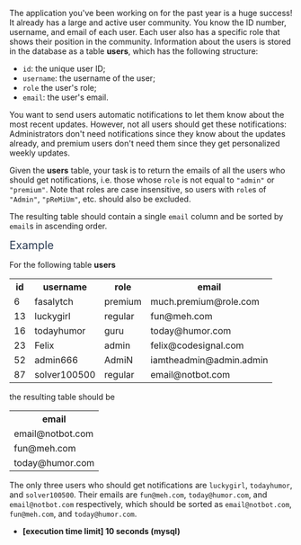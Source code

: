 <p>The application you've been working on for the past year is a huge success! It already has a large and active user community. You know the ID number, username, and email of each user. Each user also has a specific role that shows their position in the community. Information about the users is stored in the database as a table <strong>users</strong>, which has the following structure:</p>
<ul>
<li><code>id</code>: the unique user ID;</li>
<li><code>username</code>: the username of the user;</li>
<li><code>role</code> the user's role;</li>
<li><code>email</code>: the user's email.</li>
</ul>
<p>You want to send users automatic notifications to let them know about the most recent updates. However, not all users should get these notifications: Administrators don't need notifications since they know about the updates already, and premium users don't need them since they get personalized weekly updates.</p>
<p>Given the <strong>users</strong> table, your task is to return the emails of all the users who should get notifications, i.e. those whose <code>role</code> is not equal to <code>"admin"</code> or <code>"premium"</code>. Note that roles are case insensitive, so users with <code>role</code>s of <code>"Admin"</code>, <code>"pReMiUm"</code>, etc. should also be excluded.</p>
<p>The resulting table should contain a single <code>email</code> column and be sorted by <code>email</code>s in ascending order.</p>
<p><span class="markdown--header" style="color:#2b3b52;font-size:1.4em">Example</span></p>
<p>For the following table <strong>users</strong></p>
<table>
<tr>
<th>id</th>
<th>username</th>
<th>role</th>
<th>email</th>
</tr>
<tr>
<td>6</td>
<td>fasalytch</td>
<td>premium</td>
<td>much.premium@role.com</td>
</tr>
<tr>
<td>13</td>
<td>luckygirl</td>
<td>regular</td>
<td>fun@meh.com</td>
</tr>
<tr>
<td>16</td>
<td>todayhumor</td>
<td>guru</td>
<td>today@humor.com</td>
</tr>
<tr>
<td>23</td>
<td>Felix</td>
<td>admin</td>
<td>felix@codesignal.com</td>
</tr>
<tr>
<td>52</td>
<td>admin666</td>
<td>AdmiN</td>
<td>iamtheadmin@admin.admin</td>
</tr>
<tr>
<td>87</td>
<td>solver100500</td>
<td>regular</td>
<td>email@notbot.com</td>
</tr>
</table>
<p>the resulting table should be</p>
<table>
<tr>
<th>email</th>
</tr>
<tr>
<td>email@notbot.com</td>
</tr>
<tr>
<td>fun@meh.com</td>
</tr>
<tr>
<td>today@humor.com</td>
</tr>
</table>
<p>The only three users who should get notifications are <code>luckygirl</code>, <code>todayhumor</code>, and <code>solver100500</code>. Their emails are <code>fun@meh.com</code>, <code>today@humor.com</code>, and <code>email@notbot.com</code> respectively, which should be sorted as <code>email@notbot.com</code>, <code>fun@meh.com</code>, and <code>today@humor.com</code>.</p>
<ul>
<li><strong>[execution time limit] 10 seconds (mysql)</strong></li>
</ul>
